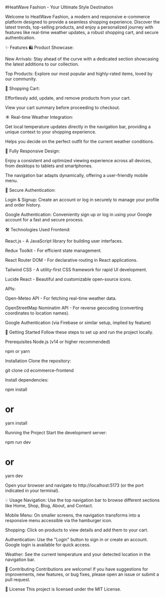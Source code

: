 #HeatWave Fashion - Your Ultimate Style Destination

Welcome to HeatWave Fashion, a modern and responsive e-commerce platform designed to provide a seamless shopping experience. Discover the latest trends, top-selling products, and enjoy a personalized journey with features like real-time weather updates, a robust shopping cart, and secure authentication.

✨ Features
🛍 Product Showcase:

New Arrivals: Stay ahead of the curve with a dedicated section showcasing the latest additions to our collection.

Top Products: Explore our most popular and highly-rated items, loved by our community.

🛒 Shopping Cart:

Effortlessly add, update, and remove products from your cart.

View your cart summary before proceeding to checkout.

☀ Real-time Weather Integration:

Get local temperature updates directly in the navigation bar, providing a unique context to your shopping experience.

Helps you decide on the perfect outfit for the current weather conditions.

📱 Fully Responsive Design:

Enjoy a consistent and optimized viewing experience across all devices, from desktops to tablets and smartphones.

The navigation bar adapts dynamically, offering a user-friendly mobile menu.

🔐 Secure Authentication:

Login & Signup: Create an account or log in securely to manage your profile and order history.

Google Authentication: Conveniently sign up or log in using your Google account for a fast and secure process.

🛠 Technologies Used
Frontend:

React.js - A JavaScript library for building user interfaces.

Redux Toolkit - For efficient state management.

React Router DOM - For declarative routing in React applications.

Tailwind CSS - A utility-first CSS framework for rapid UI development.

Lucide React - Beautiful and customizable open-source icons.

APIs:

Open-Meteo API - For fetching real-time weather data.

OpenStreetMap Nominatim API - For reverse geocoding (converting coordinates to location names).

Google Authentication (via Firebase or similar setup, implied by feature)

🚀 Getting Started
Follow these steps to set up and run the project locally.

Prerequisites
Node.js (v14 or higher recommended)

npm or yarn

Installation
Clone the repository:

git clone <repository-url>
cd ecommerce-frontend

Install dependencies:

npm install
# or
yarn install

Running the Project
Start the development server:

npm run dev
# or
yarn dev

Open your browser and navigate to http://localhost:5173 (or the port indicated in your terminal).

💡 Usage
Navigation: Use the top navigation bar to browse different sections like Home, Shop, Blog, About, and Contact.

Mobile Menu: On smaller screens, the navigation transforms into a responsive menu accessible via the hamburger icon.

Shopping: Click on products to view details and add them to your cart.

Authentication: Use the "Login" button to sign in or create an account. Google login is available for quick access.

Weather: See the current temperature and your detected location in the navigation bar.

🤝 Contributing
Contributions are welcome! If you have suggestions for improvements, new features, or bug fixes, please open an issue or submit a pull request.

📄 License
This project is licensed under the MIT License.
